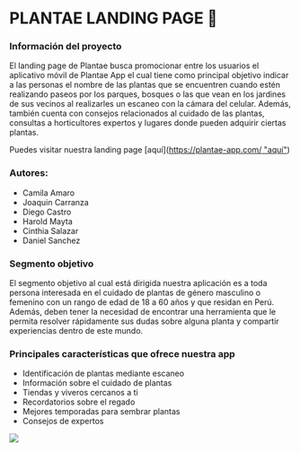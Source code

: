 # PLANTAE LANDING PAGE 🌱
### Información del proyecto
El landing page de Plantae busca promocionar entre los usuarios el aplicativo móvil de Plantae App el cual tiene como principal objetivo indicar a las personas el nombre de las plantas que se encuentren cuando estén realizando paseos por los parques, bosques o las que vean en los jardines de sus vecinos al realizarles un escaneo con la cámara del celular. Además, también cuenta con consejos relacionados al cuidado de las plantas, consultas a horticultores expertos y lugares donde pueden adquirir ciertas plantas.

Puedes visitar nuestra landing page [aquí]([https://plantae-app.com/ "aquí"](https://camiam404.github.io/PLANTAE_LANDING_PAGE/)) 

### Autores:
- Camila Amaro
- Joaquin Carranza
- Diego Castro
- Harold Mayta
- Cinthia Salazar
- Daniel Sanchez

### Segmento objetivo
El segmento objetivo al cual está dirigida nuestra aplicación es a toda persona interesada en el cuidado de plantas de género masculino o femenino con un rango de edad de 18 a 60 años y que residan en Perú. Además, deben tener la necesidad de encontrar una herramienta que le permita resolver rápidamente sus dudas sobre alguna planta y compartir experiencias dentro de este mundo.

### Principales características que ofrece nuestra app
- Identificación de plantas mediante escaneo
- Información sobre el cuidado de plantas
- Tiendas y viveros cercanos a ti
- Recordatorios sobre el regado
- Mejores temporadas para sembrar plantas
- Consejos de expertos


![](https://plantae-app.com/assets/images/logo2.png)
